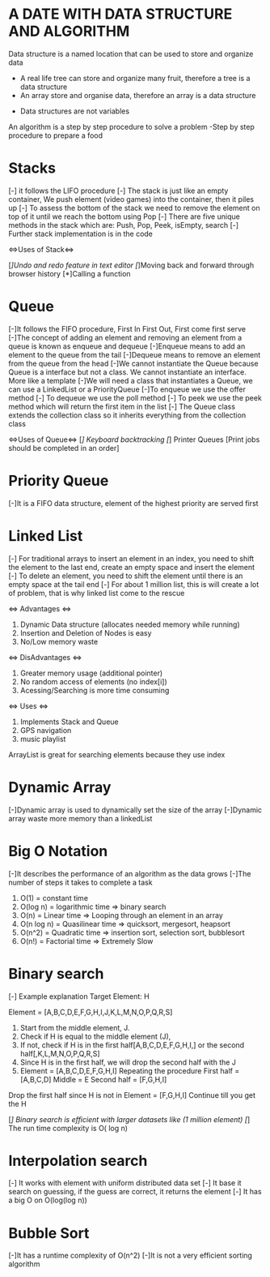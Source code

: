 # A DATE WITH DATA STRUCTURE AND ALGORITHM 

Data structure is a named location that can be used to store and organize data 

- A real life tree can store and organize many fruit, therefore a tree is a data structure
- An array store and organise data, therefore an array is a data structure
* Data structures are not variables
 
An algorithm is a step by step procedure to solve a problem 
-Step by step procedure to prepare a food

# Stacks 
[-] it follows the LIFO procedure 
[-] The stack is just like an empty container, We push element (video games) into the container, then it piles up 
[-] To assess the bottom of the stack we need to remove the element on top of it until we reach the bottom using Pop 
[-] There are five unique methods in the stack which are: Push, Pop, Peek, isEmpty, search
[-] Further stack implementation is in the code 

<=>Uses of Stack<=>

[*]Undo and redo feature in text editor 
[*]Moving back and forward through browser history
[*]Calling a function


# Queue

[-]It follows the FIFO procedure, First In First Out, First come first serve
[-]The concept of adding an element and removing an element from a queue is known as enqueue and dequeue
[-]Enqueue means to add an element to the queue from the tail
[-]Dequeue means to remove an element from the queue from the head
[-]We cannot instantiate the Queue because Queue is a interface but not a class. We cannot instantiate an interface. More like a template
[-]We will need a class that instantiates a Queue, we can use a LinkedList or a PriorityQueue 
[-]To enqueue we use the offer method 
[-] To dequeue we use the poll method
[-] To peek we use the peek method which will return the first item in the list 
[-] The Queue class extends the collection class so it inherits everything from the collection class 

<=>Uses of Queue<=>
[*] Keyboard backtracking 
[*] Printer Queues [Print jobs should be completed in an order]


# Priority Queue
[-]It is a FIFO data structure, element of the highest priority are served first 

# Linked List 
[-] For traditional arrays to insert an element in an index, you need to shift the element to the last end, create an empty space and insert the element 
[-] To delete an element, you need to shift the element until there is an empty space at the tail end 
[-] For about 1 million list, this is will create a lot of problem, that is why linked list come to the rescue 

<=> Advantages <=>
1. Dynamic Data structure (allocates needed memory while running)
2. Insertion and Deletion of Nodes is easy 
3. No/Low memory waste 

<=> DisAdvantages <=>
1. Greater memory usage (additional pointer)
2. No random access of elements (no index[i])
3. Acessing/Searching is more time consuming

<=> Uses <=>
1. Implements Stack and Queue
2. GPS navigation 
3. music playlist

ArrayList is great for searching elements because they use index 

# Dynamic Array
[-]Dynamic array is used to dynamically set the size of the array
[-]Dynamic array waste more memory than a linkedList 

# Big O Notation
[-]It describes the performance of an algorithm as the data grows 
[-]The number of steps it takes to complete a task

1. O(1) = constant time 
2. O(log n) = logarithmic time => binary search 
3. O(n) = Linear time => Looping through an element in an array
4. O(n log n) = Quasilinear time => quicksort, mergesort, heapsort 
5. O(n^2) = Quadratic time => insertion sort, selection sort, bubblesort 
6. O(n!) = Factorial time => Extremely Slow 

# Binary search
[-] Example explanation 
Target Element: H

Element = [A,B,C,D,E,F,G,H,I,J,K,L,M,N,O,P,Q,R,S]
1. Start from the middle element, J. 
2. Check if H is equal to the middle element (J),
3. If not, check if H is in the first half[A,B,C,D,E,F,G,H,I,] or the second half[,K,L,M,N,O,P,Q,R,S]
4. Since H is in the first half, we will drop the second half with the J
5. Element = [A,B,C,D,E,F,G,H,I] 
Repeating the procedure 
First half = [A,B,C,D] 
Middle =  E
Second half = [F,G,H,I]

Drop the first half since H is not in 
Element = [F,G,H,I]
Continue till you get the H 

[*] Binary search is efficient with larger datasets like (1 million element) 
[*] The run time complexity is O( log n)

# Interpolation search

[-] It works with element with uniform distributed data set 
[-] It base it search on guessing, if the guess are correct, it returns the element 
[-] It has a big O on O(log(log n))

# Bubble Sort
[-]It has a runtime complexity of O(n^2)
[-]It is not a very efficient sorting algorithm





